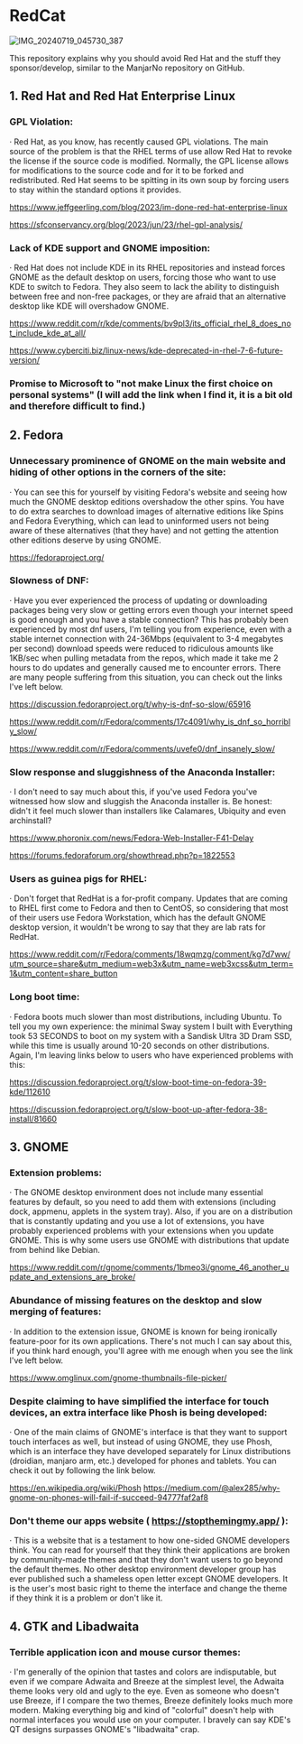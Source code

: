 # RedCat
![IMG_20240719_045730_387](https://github.com/user-attachments/assets/9d63bfa7-408c-4fd0-93e3-425ace7b0b23)

This repository explains why you should avoid Red Hat and the stuff they sponsor/develop, similar to the ManjarNo repository on GitHub.

## 1. Red Hat and Red Hat Enterprise Linux
### GPL Violation:
·	Red Hat, as you know, has recently caused GPL violations. The main source of the problem is that the RHEL terms of use allow Red Hat to revoke the license if the source code is modified. Normally, the GPL license allows for modifications to the source code and for it to be forked and redistributed. Red Hat seems to be spitting in its own soup by forcing users to stay within the standard options it provides.

https://www.jeffgeerling.com/blog/2023/im-done-red-hat-enterprise-linux

https://sfconservancy.org/blog/2023/jun/23/rhel-gpl-analysis/

### Lack of KDE support and GNOME imposition:
·	Red Hat does not include KDE in its RHEL repositories and instead forces GNOME as the default desktop on users, forcing those who want to use KDE to switch to Fedora. They also seem to lack the ability to distinguish between free and non-free packages, or they are afraid that an alternative desktop like KDE will overshadow GNOME.

https://www.reddit.com/r/kde/comments/bv9pl3/its_official_rhel_8_does_not_include_kde_at_all/

https://www.cyberciti.biz/linux-news/kde-deprecated-in-rhel-7-6-future-version/

### Promise to Microsoft to "not make Linux the first choice on personal systems" (I will add the link when I find it, it is a bit old and therefore difficult to find.)

## 2. Fedora
### Unnecessary prominence of GNOME on the main website and hiding of other options in the corners of the site:
·	You can see this for yourself by visiting Fedora's website and seeing how much the GNOME desktop editions overshadow the other spins. You have to do extra searches to download images of alternative editions like Spins and Fedora Everything, which can lead to uninformed users not being aware of these alternatives (that they have) and not getting the attention other editions deserve by using GNOME.

https://fedoraproject.org/

### Slowness of DNF:
·	Have you ever experienced the process of updating or downloading packages being very slow or getting errors even though your internet speed is good enough and you have a stable connection? This has probably been experienced by most dnf users, I'm telling you from experience, even with a stable internet connection with 24-36Mbps (equivalent to 3-4 megabytes per second) download speeds were reduced to ridiculous amounts like 1KB/sec when pulling metadata from the repos, which made it take me 2 hours to do updates and generally caused me to encounter errors. There are many people suffering from this situation, you can check out the links I've left below.

https://discussion.fedoraproject.org/t/why-is-dnf-so-slow/65916

https://www.reddit.com/r/Fedora/comments/17c4091/why_is_dnf_so_horribly_slow/

https://www.reddit.com/r/Fedora/comments/uvefe0/dnf_insanely_slow/

### Slow response and sluggishness of the Anaconda Installer:
·	I don't need to say much about this, if you've used Fedora you've witnessed how slow and sluggish the Anaconda installer is. Be honest: didn't it feel much slower than installers like Calamares, Ubiquity and even archinstall?

https://www.phoronix.com/news/Fedora-Web-Installer-F41-Delay

https://forums.fedoraforum.org/showthread.php?p=1822553

### Users as guinea pigs for RHEL:
·	Don't forget that RedHat is a for-profit company. Updates that are coming to RHEL first come to Fedora and then to CentOS, so considering that most of their users use Fedora Workstation, which has the default GNOME desktop version, it wouldn't be wrong to say that they are lab rats for RedHat.

https://www.reddit.com/r/Fedora/comments/18wqmzg/comment/kg7d7ww/utm_source=share&utm_medium=web3x&utm_name=web3xcss&utm_term=1&utm_content=share_button 

### Long boot time:
·	Fedora boots much slower than most distributions, including Ubuntu. To tell you my own experience: the minimal Sway system I built with Everything took 53 SECONDS to boot on my system with a Sandisk Ultra 3D Dram SSD, while this time is usually around 10-20 seconds on other distributions. Again, I'm leaving links below to users who have experienced problems with this:

https://discussion.fedoraproject.org/t/slow-boot-time-on-fedora-39-kde/112610

https://discussion.fedoraproject.org/t/slow-boot-up-after-fedora-38-install/81660

## 3. GNOME
### Extension problems:
·	The GNOME desktop environment does not include many essential features by default, so you need to add them with extensions (including dock, appmenu, applets in the system tray). Also, if you are on a distribution that is constantly updating and you use a lot of extensions, you have probably experienced problems with your extensions when you update GNOME. This is why some users use GNOME with distributions that update from behind like Debian.

https://www.reddit.com/r/gnome/comments/1bmeo3i/gnome_46_another_update_and_extensions_are_broke/

### Abundance of missing features on the desktop and slow merging of features:
·	In addition to the extension issue, GNOME is known for being ironically feature-poor for its own applications. There's not much I can say about this, if you think hard enough, you'll agree with me enough when you see the link I've left below.

https://www.omglinux.com/gnome-thumbnails-file-picker/ 

### Despite claiming to have simplified the interface for touch devices, an extra interface like Phosh is being developed:
·	One of the main claims of GNOME's interface is that they want to support touch interfaces as well, but instead of using GNOME, they use Phosh, which is an interface they have developed separately for Linux distributions (droidian, manjaro arm, etc.) developed for phones and tablets. You can check it out by following the link below.

https://en.wikipedia.org/wiki/Phosh 
https://medium.com/@alex285/why-gnome-on-phones-will-fail-if-succeed-94777faf2af8

### Don't theme our apps website ( https://stopthemingmy.app/ ):
·	This is a website that is a testament to how one-sided GNOME developers think. You can read for yourself that they think their applications are broken by community-made themes and that they don't want users to go beyond the default themes. No other desktop environment developer group has ever published such a shameless open letter except GNOME developers. It is the user's most basic right to theme the interface and change the theme if they think it is a problem or don't like it.

## 4. GTK and Libadwaita 
### Terrible application icon and mouse cursor themes:
·	I'm generally of the opinion that tastes and colors are indisputable, but even if we compare Adwaita and Breeze at the simplest level, the Adwaita theme looks very old and ugly to the eye. Even as someone who doesn't use Breeze, if I compare the two themes, Breeze definitely looks much more modern. Making everything big and kind of "colorful" doesn't help with normal interfaces you would use on your computer. I bravely can say KDE's QT designs surpasses GNOME's "libadwaita" crap.

